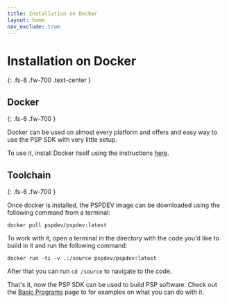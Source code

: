 ```yaml
---
title: Installation on Docker
layout: home
nav_exclude: true
---
```


# Installation on Docker
{: .fs-8 .fw-700 .text-center }

## Docker
{: .fs-6 .fw-700 }

Docker can be used on almost every platform and offers and easy way to use the PSP SDK with very little setup.

To use it, install Docker itself using the instructions [here](https://docs.docker.com/engine/install/).

## Toolchain 
{: .fs-6 .fw-700 }

Once docker is installed, the PSPDEV image can be downloaded using the following command from a terminal:

```shell
docker pull pspdev/pspdev:latest
```

To work with it, open a terminal in the directory with the code you'd like to build in it and run the following command:

```shell
docker run -ti -v .:/source pspdev/pspdev:latest
```

After that you can run `cd /source` to navigate to the code.

That's it, now the PSP SDK can be used to build PSP software. Check out the [Basic Programs](../basic_programs.html) page to for examples on what you can do with it.
